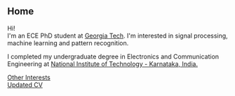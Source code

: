 ## Home

Hi!   
I'm an ECE PhD student at [Georgia Tech](https://www.ece.gatech.edu/). I'm interested in signal processing, machine learning and pattern recognition. 

I completed my undergraduate degree in Electronics and Communication Engineering at [National Institute of Technology - Karnataka, India.](https://www.nitk.ac.in/) 

[Other Interests](interests.md)  
[Updated CV](https://drive.google.com/file/d/1PabJOTZWASRT7FkOVYxcTjxuXTTAqrh-/view?usp=sharing)  


